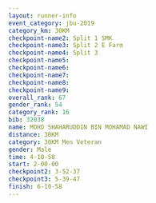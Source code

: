 ```yaml
---
layout: runner-info 
event_category: jbu-2019 
category_km: 30KM 
checkpoint-name2: Split 1 SMK 
checkpoint-name3: Split 2 E Farm 
checkpoint-name4: Split 3 
checkpoint-name5: 
checkpoint-name6: 
checkpoint-name7: 
checkpoint-name8: 
checkpoint-name9: 
overall_rank: 67
gender_rank: 54
category_rank: 16
bib: 32038
name: MOHD SHAHARUDDIN BIN MOHAMAD NAWI
distance: 30KM
category: 30KM Men Veteran
gender: Male
time: 4-10-58
start: 2-00-00
checkpoint2: 3-52-37
checkpoint3: 5-39-47
finish: 6-10-58
---
```

